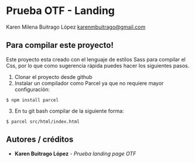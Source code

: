 # Prueba OTF - Landing

Karen Milena Buitrago López
karenmbuitrago@gmail.com

## Para compilar este proyecto!

Este proyecto esta creado con el lenguaje de estilos Sass para compilar el Css, por lo que como sugerencia rápida puedes hacer los siguientes pasos.

1. Clonar el proyecto desde github
2. Instalar un compilador como Parcel ya que no requiere mayor configuración: 
```
$ npm install parcel
```
3. En tu git bash compilar de la siguiente forma:

```
$ parcel src/html/index.html
```


## Autores / créditos
* **Karen Buitrago López** - *Prueba landing page OTF*
